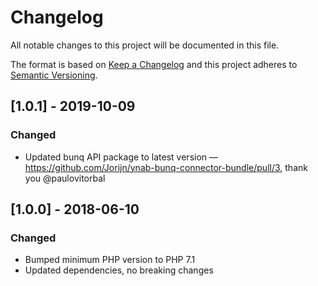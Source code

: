 # Changelog
All notable changes to this project will be documented in this file.

The format is based on [Keep a Changelog](http://keepachangelog.com/en/1.0.0/)
and this project adheres to [Semantic Versioning](http://semver.org/spec/v2.0.0.html).

## [1.0.1] - 2019-10-09

### Changed
- Updated bunq API package to latest version — https://github.com/Jorijn/ynab-bunq-connector-bundle/pull/3, thank you @paulovitorbal

## [1.0.0] - 2018-06-10

### Changed
- Bumped minimum PHP version to PHP 7.1
- Updated dependencies, no breaking changes
